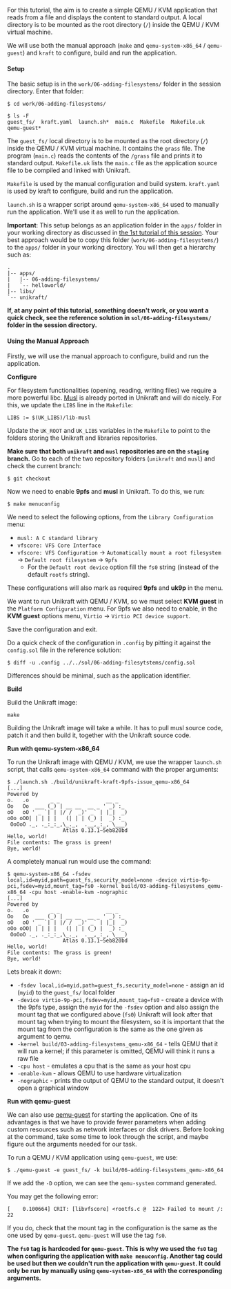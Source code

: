 For this tutorial, the aim is to create a simple QEMU / KVM application that reads from a file and displays the content to standard output.
A local directory is to be mounted as the root directory (`/`) inside the QEMU / KVM virtual machine.

We will use both the manual approach (`make` and `qemu-system-x86_64` / `qemu-guest`) and `kraft` to configure, build and run the application.

#### Setup

The basic setup is in the `work/06-adding-filesystems/` folder in the session directory.
Enter that folder:

```console
$ cd work/06-adding-filesystems/

$ ls -F
guest_fs/  kraft.yaml  launch.sh*  main.c  Makefile  Makefile.uk  qemu-guest*
```

The `guest_fs/` local directory is to be mounted as the root directory (`/`) inside the QEMU / KVM virtual machine.
It contains the `grass` file.
The program (`main.c`) reads the contents of the `/grass` file and prints it to standard output.
`Makefile.uk` lists the `main.c` file as the application source file to be compiled and linked with Unikraft.

`Makefile` is used by the manual configuration and build system.
`kraft.yaml` is used by kraft to configure, build and run the application.

`launch.sh` is a wrapper script around `qemu-system-x86_64` used to manually run the application.
We'll use it as well to run the application.

**Important**: This setup belongs as an application folder in the `apps/` folder in your working directory as discussed in [the 1st tutorial of this session](#01-tutorial--reminder-building-and-running-unikraft).
Your best approach would be to copy this folder (`work/06-adding-filesystems/`) to the `apps/` folder in your working directory.
You will then get a hierarchy such as:

```
.
|-- apps/
|   |-- 06-adding-filesystems/
|   `-- helloworld/
|-- libs/
`-- unikraft/
```

**If, at any point of this tutorial, something doesn't work, or you want a quick check, see the reference solution in `sol/06-adding-filesystems/` folder in the session directory.**

#### Using the Manual Approach

Firstly, we will use the manual approach to configure, build and run the application.

**Configure**

For filesystem functionalities (opening, reading, writing files) we require a more powerful libc.
[Musl](https://github.com/unikraft/lib-musl) is already ported in Unikraft and will do nicely.
For this, we update the `LIBS` line in the `Makefile`:

```console
LIBS := $(UK_LIBS)/lib-musl
```

Update the `UK_ROOT` and `UK_LIBS` variables in the `Makefile` to point to the folders storing the Unikraft and libraries repositories.

**Make sure that both `unikraft` and `musl` repositories are on the `staging` branch.**
Go to each of the two repository folders (`unikraft` and `musl`) and check the current branch:

```console
$ git checkout
```

Now we need to enable **9pfs** and **musl** in Unikraft.
To do this, we run:

```console
$ make menuconfig
```

We need to select the following options, from the `Library Configuration` menu:

* `musl: A C standard library`
* `vfscore: VFS Core Interface`
* `vfscore: VFS Configuration` -> `Automatically mount a root filesystem` -> `Default root filesystem` -> `9pfs`
  * For the `Default root device` option fill the `fs0` string (instead of the default `rootfs` string).

These configurations will also mark as required **9pfs** and **uk9p** in the menu.

We want to run Unikraft with QEMU / KVM, so we must select **KVM guest** in the `Platform Configuration` menu.
For 9pfs we also need to enable, in the **KVM guest** options menu, `Virtio` -> `Virtio PCI device support`.

Save the configuration and exit.

Do a quick check of the configuration in `.config` by pitting it against the `config.sol` file in the reference solution:

```console
$ diff -u .config ../../sol/06-adding-filesytstems/config.sol
```

Differences should be minimal, such as the application identifier.

**Build**

Build the Unikraft image:

```console
make
```

Building the Unikraft image will take a while.
It has to pull musl source code, patch it and then build it, together with the Unikraft source code.

**Run with qemu-system-x86_64**

To run the Unikraft image with QEMU / KVM, we use the wrapper `launch.sh` script, that calls `qemu-system-x86_64` command with the proper arguments:

```console
$ ./launch.sh ./build/unikraft-kraft-9pfs-issue_qemu-x86_64
[...]
Powered by
o.   .o       _ _               __ _
Oo   Oo  ___ (_) | __ __  __ _ ' _) :_
oO   oO ' _ `| | |/ /  _)' _` | |_|  _)
oOo oOO| | | | |   (| | | (_) |  _) :_
 OoOoO ._, ._:_:_,\_._,  .__,_:_, \___)
                  Atlas 0.13.1~5eb820bd
Hello, world!
File contents: The grass is green!
Bye, world!
```

A completely manual run would use the command:

```console
$ qemu-system-x86_64 -fsdev local,id=myid,path=guest_fs,security_model=none -device virtio-9p-pci,fsdev=myid,mount_tag=fs0 -kernel build/03-adding-filesystems_qemu-x86_64 -cpu host -enable-kvm -nographic
[...]
Powered by
o.   .o       _ _               __ _
Oo   Oo  ___ (_) | __ __  __ _ ' _) :_
oO   oO ' _ `| | |/ /  _)' _` | |_|  _)
oOo oOO| | | | |   (| | | (_) |  _) :_
 OoOoO ._, ._:_:_,\_._,  .__,_:_, \___)
                  Atlas 0.13.1~5eb820bd
Hello, world!
File contents: The grass is green!
Bye, world!
```

Lets break it down:

* `-fsdev local,id=myid,path=guest_fs,security_model=none` - assign an id (`myid`) to the `guest_fs/` local folder
* `-device virtio-9p-pci,fsdev=myid,mount_tag=fs0` - create a device with the 9pfs type, assign the `myid` for the `-fsdev` option and also assign the mount tag that we configured above (`fs0`)
  Unikraft will look after that mount tag when trying to mount the filesystem, so it is important that the mount tag from the configuration is the same as the one given as argument to qemu.
* `-kernel build/03-adding-filesystems_qemu-x86_64` - tells QEMU that it will run a kernel;
  if this parameter is omitted, QEMU will think it runs a raw file
* `-cpu host` - emulates a cpu that is the same as your host cpu
* `-enable-kvm` - allows QEMU to use hardware virtualization
* `-nographic` - prints the output of QEMU to the standard output, it doesn't open a graphical window

**Run with qemu-guest**

We can also use [qemu-guest](https://github.com/unikraft/unikraft/blob/staging/support/scripts/qemu-guest) for starting the application.
One of its advantages is that we have to provide fewer parameters when adding custom resources such as network interfaces or disk drivers.
Before looking at the command, take some time to look through the script, and maybe figure out the arguments needed for our task.

To run a QEMU / KVM application using `qemu-guest`, we use:

```console
$ ./qemu-guest -e guest_fs/ -k build/06-adding-filesystems_qemu-x86_64
```

If we add the `-D` option, we can see the `qemu-system` command generated.

You may get the following error:

```console
[    0.100664] CRIT: [libvfscore] <rootfs.c @  122> Failed to mount /: 22
```

If you do, check that the mount tag in the configuration is the same as the one used by `qemu-guest`.
`qemu-guest` will use the tag `fs0`.

**The `fs0` tag is hardcoded for `qemu-guest`.
This is why we used the `fs0` tag when configuring the application with `make menuconfig`.
Another tag could be used but then we couldn't run the application with `qemu-guest`.
It could only be run by manually using `qemu-system-x86_64` with the corresponding arguments.**
